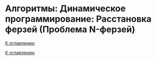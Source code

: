 # Алгоритмы: Динамическое программирование: Расстановка ферзей (Проблема N-ферзей)

<!--

-->

[К оглавлению](../README.md)



[К оглавлению](../README.md)
